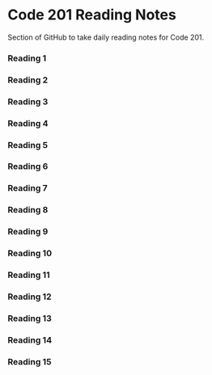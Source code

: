 # Code 201 Reading Notes

Section of GitHub to take daily reading notes for Code 201.

### Reading 1

### Reading 2

### Reading 3

### Reading 4

### Reading 5

### Reading 6

### Reading 7

### Reading 8

### Reading 9

### Reading 10

### Reading 11

### Reading 12

### Reading 13

### Reading 14

### Reading 15
